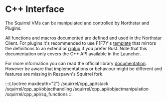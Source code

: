 # C++ Interface

The Squirrel VMs can be manipulated and controlled by Northstar and
Plugins.

All functions and macros documented are defined and used in the
Northstar Client. For plugins it\'s recommended to use F1F7Y\'s
[template](https://github.com/F1F7Y/R2PluginTemplate) that mirrors the
definitions to an extend or
[rrplug](https://github.com/R2NorthstarTools/rrplug) if you prefer Rust.
Note that this documentation only covers the C++ API available in the
Launcher.

For more information you can read the official library
[documentation](http://www.squirrel-lang.org/squirreldoc/reference/embedding_squirrel.html).
However be aware that implementations or behaviour might be different
and features are missing in Respawn\'s Squirrel fork.

:::{.toctree maxdepth="2"}
/squirrel/cpp_api/stack /squirrel/cpp_api/objecthandling
/squirrel/cpp_api/objectmanipulation /squirrel/cpp_api/sq_functions
:::

